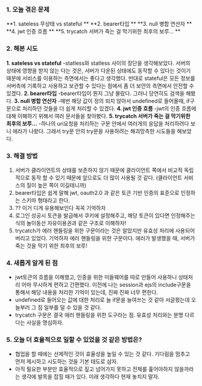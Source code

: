 
### **1. 오늘 겪은 문제**

**1.  sateless 무상태 vs stateful **
**2.  bearer타입 **
**3.  null 병합 연산자 **
**4.  jwt 인증 흐름 **
**5.  trycatch 서버가 죽는 걸 막기위한 최후의 보루... **

### **2. 해본 시도**
**1. sateless vs stateful**
	-statless와 statless 사이의 장단을 생각해보았다. 서버의 상태에 영향을 받지 않는 다는 것은, 서버가 다운된 상태에도 동작할 수 있다는 것이기 때문에 서비스를 이용하는 측면에서는 좋다고 생각했다. 반대로 stateful은 모든 정보를 서버측에 기록하고 사용하고 보관할 수 있다는 점에서 좀 더 보안의 측면에서 안전할 수 있겠다.
**2. bearer타입**
	 -bearer타입이 뭔지 그냥 몰랐다. 그러니 당연히도 검색을 해봤다.
**3. null 병합 연산자**
	-매번 해당 값이 정의 되지 않아서 undefined로 들어올때, if구문으로 처리하던 것들을 더 쉽게 처리할 수 있겠다.
**4. jwt 인증 흐름**
	-jwt의 인증 흐름에 대해 이해하기 위해서 여러 문서들을 찾아봤다.
**5.  trycatch 서버가 죽는 걸 막기위한 최후의 보루...**
	-하나의 uri요청을 처리하는 구문 안에서 여러개의 응답을 처리하려다 보니 에라가 나왔다. 그래서 try문 안의 try문을 사용하려는 해괴망측한 시도들을 해보았다.
	


### **3. 해결 방법**
1. 서버가 클라이언트의 상태를 보존하지 않기 때문에 클라이언트 쪽에서 비교적 독립적으로 동작 할 수 있기 때문에 앞으로도 더 많이 사용될 것 같다. (클라이언트 서비스의 질이 높은 쪽이 이길테니까)
2. bearer타입은 쉽게 말해 jwt, oauth2.0 과 같은 토큰 기반 인증의 표준으로 인정하는 스키마 형태라고 한다.
3. ?? 이거 디게 유용해보인다 꼭꼭 기억하자
4. 로그인 성공시 토큰을 발급해서 쿠키에 설정해주고, 해당 토큰이 있다면 인정해주는 식의 놀이동산 자유이용권과 같은 구조로 이해하자!
5. trycatch가 에러 핸들링을 위한 구문이라는 것은 알았지만 유효성 처리에 사용되어 버리고 있었다. 기억하자 에러 핸들링을 위한 구문이다. 에러가 발생했을 때, 서버가 죽는 것을 막기 위한 최후의 보루!

### **4. 새롭게 알게 된 점**
-  jwt토큰의 흐름을 이해했고, 인증을 위한 미들웨어를 따로 만들어 사용하니 상태처리 어마 무시하게 편하고 간편했다. 이전에 나는 session과 ejs의 include구문을 통해서 해당 내용을 처리한 기억이 있는데, 진짜 진짜 너무 편한다. 
- undefined로 들어오는 값에 대한 처리로 늘 if문을 늘여쓰는 것 같아 서글펐는데 오늘부러 그 짐 일부를 덜 수 있을 것 같다.
- trycatch 구문은 결국 에러 핸들링을 위한 도구라는 점. 유효성 처리와는 분명 다르다는 사실을 명심하자.


### **5. 오늘 더 효율적으로 일할 수 있었을 것 같은 방법은?**
- 협업을 할 때에는 선제적인 것이 효율성을 높일 수 있는 것 같다. 기다림을 멈추고 먼저 제시하고 시도하는 것을 기본 태도로 삼자.
- 아직 필요한 부분만 효율적으로 짚고 넘어가지 못하고 전체를 훑어야하지 않을까라는 생각에 발목을 잡힐 때가 있다. 미래 생각하다 현재 놓치지 말자.